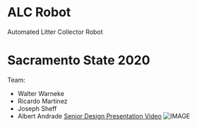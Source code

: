 # ALC Robot
Automated Litter Collector Robot

# Sacramento State 2020
Team:
- Walter Warneke
- Ricardo Martinez
- Joseph Sheff
- Albert Andrade
[Senior Design Presentation Video](https://www.ecs.csus.edu/sds/eee193b/ "Youtube Link")
![IMAGE](https://github.com/Rickysmm/ALC_Robot/blob/master/ALC_Robot.png)
